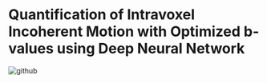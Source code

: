 # Quantification of Intravoxel Incoherent Motion with Optimized b-values using Deep Neural Network

![github](https://user-images.githubusercontent.com/59683100/103767261-ab3fc680-5063-11eb-83c9-e601e15ea3d1.png)
